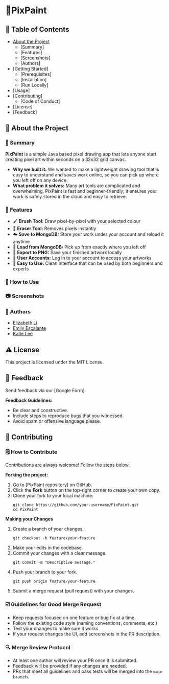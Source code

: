 # 🎨PixPaint

## :notebook: Table of Contents

- [About the Project](#star2-about-the-project)
  * [Summary]
  * [Features]
  * [Screenshots]
  * [Authors]
- [Getting Started]
  * [Prerequisites]
  * [Installation]
  * [Run Locally]
- [Usage]
- [Contributing]
  * [Code of Conduct]
- [License]
- [Feedback]

## :pushpin: About the Project

### :scroll: Summary
**PixPaint** is a simple Java based pixel drawing app that lets anyone start creating pixel art within seconds on a 32x32 grid canvas.
- **Why we built it:** We wanted to make a lightweight drawing tool that is easy to understand and saves work online, so you can pick up where you left off on any device.
- **What problem it solves:** Many art tools are complicated and overwhelming. PixPaint is fast and beginner-friendly; it ensures your work is safely stored in the cloud and easy to retrieve.

### :star2: Features
- :paintbrush: **Brush Tool:** Draw pixel-by-pixel with your selected colour
- :sponge: **Eraser Tool:** Removes pixels instantly
- :cloud: **Save to MongoDB:** Store your work under your account and reload it anytime
- :file_folder: **Load from MongoDB:** Pick up from exactly where you left off
- :floppy_disk: **Export to PNG:** Save your finished artwork locally
- :bust_in_silhouette: **User Accounts:** Log in to your account to access your artworks
- :rocket: **Easy to Use:** Clean interface that can be used by both beginners and experts

### :pencil: How to Use


### :camera: Screenshots


### :stars: Authors
- [Elizabeth Li](https://github.com/luzli312)
- [Emily Escalante](https://github.com/EEsc05)
- [Katie Lee](https://github.com/katfishy)

## :warning: License
This project is licensed under the MIT License.

## :loudspeaker: Feedback
Send feedback via our [Google Form].

**Feedback Guidelines:**
- Be clear and constructive.
- Include steps to reproduce bugs that you witnessed.
- Avoid spam or offensive language please.

## :handshake: Contributing

### :spiral_notepad: How to Contribute
Contributions are always welcome! Follow the steps below.

**Forking the project:**
1. Go to [PixPaint repository] on GitHub.
2. Click the **Fork** button on the top-right corner to create your own copy.
3. Clone your fork to your local machine:
   ```
   git clone https://github.com/your-username/PixPaint.git
   cd PixPaint
   ```

**Making your Changes**
1. Create a branch of your changes.
   ```
   git checkout -b feature/your-feature
   ```
2. Make your edits in the codebase.
3. Commit your changes with a clear message.
   ```
   git commit -m "Descriptive message."
   ```
4. Push your branch to your fork.
   ```
   git push origin feature/your-feature
   ```
5. Submit a merge request (pull request) with your changes.

### :ballot_box_with_check: Guidelines for Good Merge Request
- Keep requests focused on one feature or bug fix at a time.
- Follow the existing code style (naming conventions, comments, etc.)
- Test your changes to make sure it works
- If your request changes the UI, add screenshots in the PR description.

### :mag: Merge Review Protocol
- At least one author will review your PR once it is submitted.
- Feedback will be provided if any changes are needed.
- PRs that meet all guidelines and pass tests will be merged into the `main` branch.
